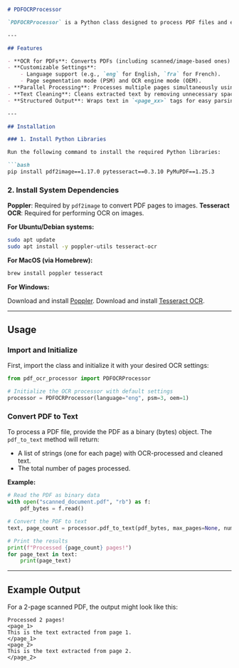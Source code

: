 ```readme.md
# PDFOCRProcessor

`PDFOCRProcessor` is a Python class designed to process PDF files and extract text using **OCR (Optical Character Recognition)**. It is particularly useful for working with scanned or image-based PDFs where text extraction requires OCR.

---

## Features

- **OCR for PDFs**: Converts PDFs (including scanned/image-based ones) to text using **Tesseract OCR**.
- **Customizable Settings**:
    - Language support (e.g., `eng` for English, `fra` for French).
    - Page segmentation mode (PSM) and OCR engine mode (OEM).
- **Parallel Processing**: Processes multiple pages simultaneously using multithreading for faster results.
- **Text Cleaning**: Cleans extracted text by removing unnecessary spaces and line breaks.
- **Structured Output**: Wraps text in `<page_xx>` tags for easy parsing.

---

## Installation

### 1. Install Python Libraries

Run the following command to install the required Python libraries:

```bash
pip install pdf2image==1.17.0 pytesseract==0.3.10 PyMuPDF==1.25.3
```

### 2. Install System Dependencies

**Poppler**: Required by `pdf2image` to convert PDF pages to images.
**Tesseract OCR**: Required for performing OCR on images.

**For Ubuntu/Debian systems:**

```bash
sudo apt update
sudo apt install -y poppler-utils tesseract-ocr
```

**For MacOS (via Homebrew):**

```bash
brew install poppler tesseract
```

**For Windows:**

Download and install [Poppler](https://github.com/oschwartz10611/poppler-windows/releases).
Download and install [Tesseract OCR](https://github.com/UB-Mannheim/tesseract/wiki).

---

## Usage

### Import and Initialize

First, import the class and initialize it with your desired OCR settings:

```python
from pdf_ocr_processor import PDFOCRProcessor

# Initialize the OCR processor with default settings
processor = PDFOCRProcessor(language="eng", psm=3, oem=1)
```

### Convert PDF to Text

To process a PDF file, provide the PDF as a binary (bytes) object. The `pdf_to_text` method will return:

- A list of strings (one for each page) with OCR-processed and cleaned text.
- The total number of pages processed.

**Example:**

```python
# Read the PDF as binary data
with open("scanned_document.pdf", "rb") as f:
    pdf_bytes = f.read()

# Convert the PDF to text
text, page_count = processor.pdf_to_text(pdf_bytes, max_pages=None, num_threads=4)

# Print the results
print(f"Processed {page_count} pages!")
for page_text in text:
    print(page_text)
```

---

## Example Output

For a 2-page scanned PDF, the output might look like this:

```
Processed 2 pages!
<page_1>
This is the text extracted from page 1.
</page_1>
<page_2>
This is the text extracted from page 2.
</page_2>
```
```
